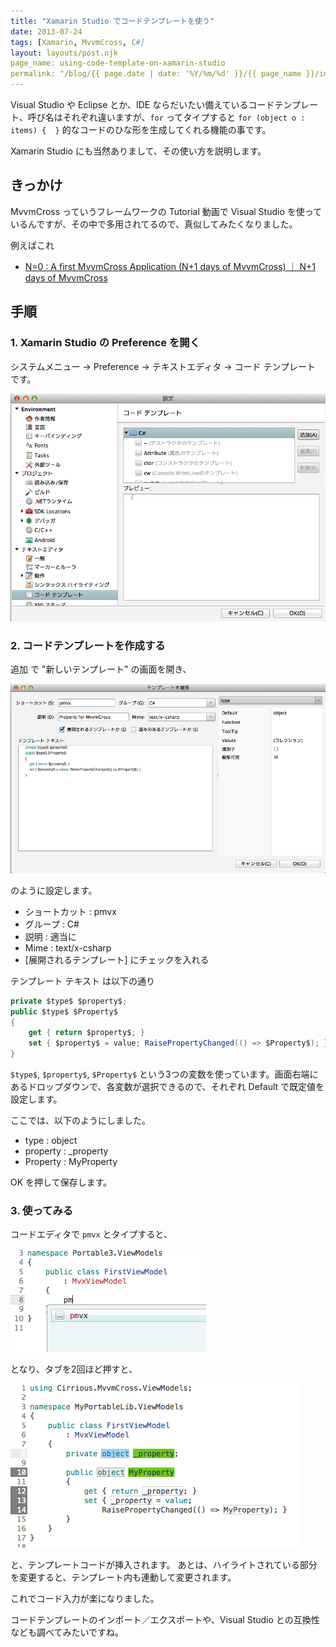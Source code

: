 ```yaml
---
title: "Xamarin Studio でコードテンプレートを使う"
date: 2013-07-24
tags: [Xamarin, MvvmCross, C#]
layout: layouts/post.njk
page_name: using-code-template-on-xamarin-studio
permalink: "/blog/{{ page.date | date: '%Y/%m/%d' }}/{{ page_name }}/index.html"
---
```

Visual Studio や Eclipse とか、IDE ならだいたい備えているコードテンプレート、呼び名はそれぞれ違いますが、``for`` ってタイプすると ``for (object o : items) {  }`` 的なコードのひな形を生成してくれる機能の事です。
<!--more-->

Xamarin Studio にも当然ありまして、その使い方を説明します。

## きっかけ

MvvmCross っていうフレームワークの Tutorial 動画で Visual Studio を使っているんですが、その中で多用されてるので、真似してみたくなりました。

例えばこれ

* [N=0 : A first MvvmCross Application (N+1 days of MvvmCross) ｜ N+1 days of MvvmCross](https://www.youtube.com/watch?v=_DHDMNB_IeY&list=PLR6WI6W1JdeYSXLbm58jwAKYT7RQR31-W&feature=player_detailpage&t=178)

## 手順

### 1. Xamarin Studio の Preference を開く

システムメニュー → Preference → テキストエディタ → コード テンプレート です。

![img1](/img/posts/using_code_template_in_xamarin_studio_01.png)

###  2. コードテンプレートを作成する

追加 で "新しいテンプレート" の画面を開き、

![img2](/img/posts/using_code_template_in_xamarin_studio_02.png)

のように設定します。

* ショートカット : pmvx
* グループ : C#
* 説明 : 適当に
* Mime : text/x-csharp
* [展開されるテンプレート] にチェックを入れる

テンプレート テキスト は以下の通り

```csharp
private $type$ $property$;
public $type$ $Property$
{ 
	get { return $property$; }
	set { $property$ = value; RaisePropertyChanged(() => $Property$); }
}
```

``$type$``, ``$property$``, ``$Property$`` という3つの変数を使っています。画面右端にあるドロップダウンで、各変数が選択できるので、それぞれ Default で既定値を設定します。

ここでは、以下のようにしました。

* type : object
* property : _property
* Property : MyProperty

OK を押して保存します。

### 3.  使ってみる

コードエディタで ``pmvx`` とタイプすると、

![img2](/img/posts/using_code_template_in_xamarin_studio_03.png)

となり、タブを2回ほど押すと、

![img2](/img/posts/using_code_template_in_xamarin_studio_04.png)

と、テンプレートコードが挿入されます。
あとは、ハイライトされている部分を変更すると、テンプレート内も連動して変更されます。

これでコード入力が楽になりました。

コードテンプレートのインポート／エクスポートや、Visual Studio との互換性なども調べてみたいですね。
